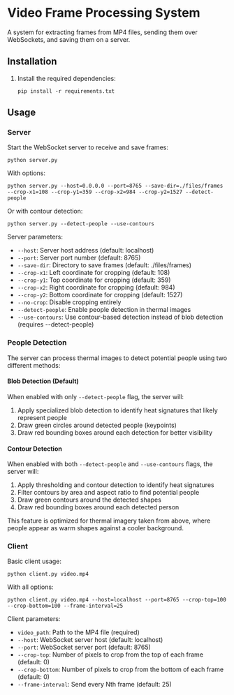 # Video Frame Processing System

A system for extracting frames from MP4 files, sending them over WebSockets, and saving them on a server.

## Installation

1. Install the required dependencies:
   ```
   pip install -r requirements.txt
   ```

## Usage

### Server

Start the WebSocket server to receive and save frames:

```
python server.py
```

With options:
```
python server.py --host=0.0.0.0 --port=8765 --save-dir=./files/frames --crop-x1=108 --crop-y1=359 --crop-x2=984 --crop-y2=1527 --detect-people
```

Or with contour detection:
```
python server.py --detect-people --use-contours
```

Server parameters:
- `--host`: Server host address (default: localhost)
- `--port`: Server port number (default: 8765)
- `--save-dir`: Directory to save frames (default: ./files/frames)
- `--crop-x1`: Left coordinate for cropping (default: 108)
- `--crop-y1`: Top coordinate for cropping (default: 359)
- `--crop-x2`: Right coordinate for cropping (default: 984)
- `--crop-y2`: Bottom coordinate for cropping (default: 1527)
- `--no-crop`: Disable cropping entirely
- `--detect-people`: Enable people detection in thermal images
- `--use-contours`: Use contour-based detection instead of blob detection (requires --detect-people)

### People Detection

The server can process thermal images to detect potential people using two different methods:

#### Blob Detection (Default)

When enabled with only `--detect-people` flag, the server will:
1. Apply specialized blob detection to identify heat signatures that likely represent people
2. Draw green circles around detected people (keypoints)
3. Draw red bounding boxes around each detection for better visibility

#### Contour Detection

When enabled with both `--detect-people` and `--use-contours` flags, the server will:
1. Apply thresholding and contour detection to identify heat signatures
2. Filter contours by area and aspect ratio to find potential people
3. Draw green contours around the detected shapes
4. Draw red bounding boxes around each detected person

This feature is optimized for thermal imagery taken from above, where people appear as warm shapes against a cooler background.

### Client

Basic client usage:
```
python client.py video.mp4
```

With all options:
```
python client.py video.mp4 --host=localhost --port=8765 --crop-top=100 --crop-bottom=100 --frame-interval=25
```

Client parameters:
- `video_path`: Path to the MP4 file (required)
- `--host`: WebSocket server host (default: localhost)
- `--port`: WebSocket server port (default: 8765)
- `--crop-top`: Number of pixels to crop from the top of each frame (default: 0)
- `--crop-bottom`: Number of pixels to crop from the bottom of each frame (default: 0)
- `--frame-interval`: Send every Nth frame (default: 25) 